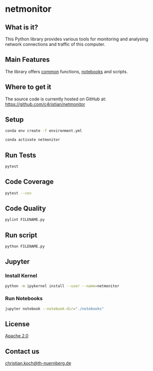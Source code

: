 # netmonitor

## What is it?
This Python library provides various tools for monitoring and analysing 
network connections and traffic of this computer.

## Main Features
The library offers [common](netmonitor/commons.py) functions, [notebooks](notebooks) and scripts.

## Where to get it
The source code is currently hosted on GitHub at:
https://github.com/c4ristian/netmonitor

## Setup
```sh
conda env create -f environment.yml

conda activate netmonitor
```

## Run Tests
```sh
pytest
```

## Code Coverage
```sh
pytest --cov
```

## Code Quality
```sh
pylint FILENAME.py
```

## Run script
```sh
python FILENAME.py
```

## Jupyter
### Install Kernel 
```sh
python -m ipykernel install --user --name=netmonitor
```

### Run Notebooks
```sh
jupyter notebook --notebook-dir="./notebooks"
```

## License
[Apache 2.0](LICENSE.txt)


## Contact us
[christian.koch@th-nuernberg.de](mailto:christian.koch@th-nuernberg.de)
